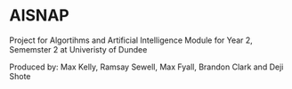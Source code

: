 # AISNAP
Project for Algortihms and Artificial Intelligence Module for Year 2, Sememster 2 at Univeristy of Dundee

Produced by: Max Kelly, Ramsay Sewell, Max Fyall, Brandon Clark and Deji Shote
